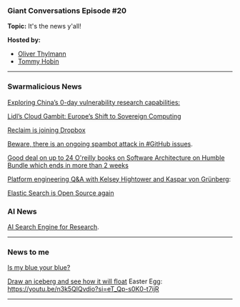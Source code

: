 ### Giant Conversations Episode #20

**Topic:** It's the news y'all!

**Hosted by:** 

* [Oliver Thylmann](https://twitter.com/othylmann)
* [Tommy Hobin](https://twitter.com/tommyhobin)

------------------------------------------------------------------------------------------------------------------------------


### Swarmalicious News 

[Exploring China’s 0-day vulnerability research capabilities:](https://x.com/f4rmpoet/status/1826659337638740051) 

[Lidl’s Cloud Gambit: Europe’s Shift to Sovereign Computing](https://horovits.medium.com/lidl-is-taking-on-aws-the-age-of-eurocloud-b237258e3311)

[Reclaim is joining Dropbox](https://reclaim.ai/blog/dropbox-acquires-reclaim)

[Beware, there is an ongoing spambot attack in #GitHub issues](https://mastodon.social/@bagder/113038399943924413). 

[Good deal on up to 24 O'reilly books on Software Architecture on Humble Bundle which ends in more than 2 weeks](https://www.humblebundle.com/books/software-architecture-2024-oreilly-books)

[Platform engineering Q&A with Kelsey Hightower and Kaspar von Grünberg](https://www.youtube.com/live/BfeRupW-lBE?si=wseyg22ZRrqknApp):

[Elastic Search is Open Source again](https://www.elastic.co/blog/elasticsearch-is-open-source-again)

### AI News 

[AI Search Engine for Research](https://consensus.app/). 


------------------------------------------------------------------------------------------------------------------------------

### News to me

[Is my blue your blue?](https://ismy.blue/)

[Draw an iceberg and see how it will float](https://joshdata.me/iceberger.html)
Easter Egg: https://youtu.be/n3k5QlQvdio?si=eT_Qp-s0K0-t7ijR


------------------------------------------------------------------------------------------------------------------------------

 

